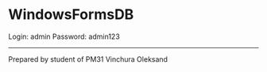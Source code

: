 # WindowsFormsDB

Login: admin
Password: admin123


-----------------------
Prepared by
student of PM31
Vinchura Oleksand

